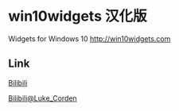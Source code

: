 # win10widgets 汉化版
Widgets for Windows 10 http://win10widgets.com

## Link
[Bilibili](https://m.bilibili.com/dynamic/271151112285740795)

[Bilibili@Luke_Corden](https://m.bilibili.com/space/130902100)
